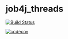 # job4j_threads


[![Build Status](https://travis-ci.com/Katerina163/job4j_threads.svg?branch=main)](https://travis-ci.com/Katerina163/job4j_threads)


[![codecov](https://codecov.io/gh/Katerina163/job4j_design/branch/master/graph/badge.svg)](https://codecov.io/gh/Katerina163/job4j_design)